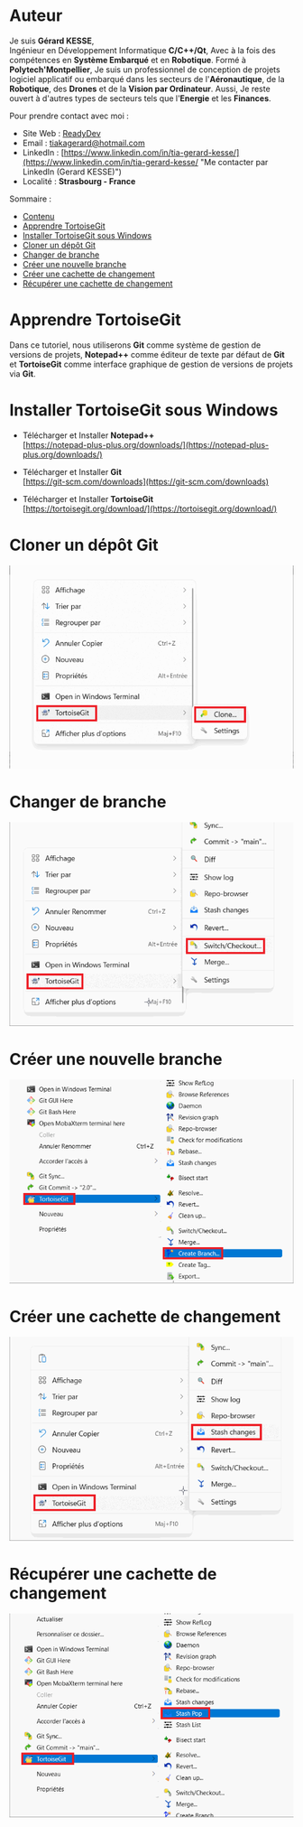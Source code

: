 # Auteur

Je suis **Gérard KESSE**,  
Ingénieur en Développement Informatique **C/C++/Qt**, Avec à la fois des compétences en **Système Embarqué** et en **Robotique**. Formé à **Polytech'Montpellier**, Je suis un professionnel de conception de projets logiciel applicatif ou embarqué dans les secteurs de l'**Aéronautique**, de la **Robotique**, des **Drones** et de la **Vision par Ordinateur**. Aussi, Je reste ouvert à d'autres types de secteurs tels que l'**Energie** et les **Finances**.

Pour prendre contact avec moi :

* Site Web : [ReadyDev](http://readydev.ovh "Accéder à mon site web (ReadyDev)")
* Email : [tiakagerard@hotmail.com](mailto:tiakagerard@hotmail.com?subject=Contact&body=Bonjour "Me contacter par email")
* LinkedIn : [https://www.linkedin.com/in/tia-gerard-kesse/](https://www.linkedin.com/in/tia-gerard-kesse/ "Me contacter par LinkedIn (Gerard KESSE)")
* Localité : **Strasbourg - France**

Sommaire :

* [Contenu](https://github.com/gkesse/ReadyCode)
* [Apprendre TortoiseGit](#apprendre-tortoisegit)
* [Installer TortoiseGit sous Windows](#installer-tortoisegit-sous-windows)
* [Cloner un dépôt Git](#cloner-un-dépôt-git)
* [Changer de branche](#changer-de-branche)
* [Créer une nouvelle branche](#créer-une-nouvelle-branche)
* [Créer une cachette de changement](#créer-une-cachette-de-changement)
* [Récupérer une cachette de changement](#récupérer-une-cachette-de-changement)

# Apprendre TortoiseGit

Dans ce tutoriel, nous utiliserons **Git** comme système de gestion de versions de projets,
**Notepad++** comme éditeur de texte par défaut de **Git**
et **TortoiseGit** comme interface graphique de gestion de versions de projets via **Git**.

# Installer TortoiseGit sous Windows

* Télécharger et Installer **Notepad++**  
[https://notepad-plus-plus.org/downloads/](https://notepad-plus-plus.org/downloads/)  
  
* Télécharger et Installer **Git**  
[https://git-scm.com/downloads](https://git-scm.com/downloads)  
  
* Télécharger et Installer **TortoiseGit**  
[https://tortoisegit.org/download/](https://tortoisegit.org/download/)  

# Cloner un dépôt Git

![cloner_depot.gif](./img/cloner_depot.gif)

# Changer de branche

![changer_branche.gif](./img/changer_branche.gif)

# Créer une nouvelle branche

![creer_branche.gif](./img/creer_branche.gif)

# Créer une cachette de changement

![creer_cachette_changement.gif](./img/creer_cachette_changement.gif)

# Récupérer une cachette de changement

![recuperer_cachette_changement.gif](./img/recuperer_cachette_changement.gif)

